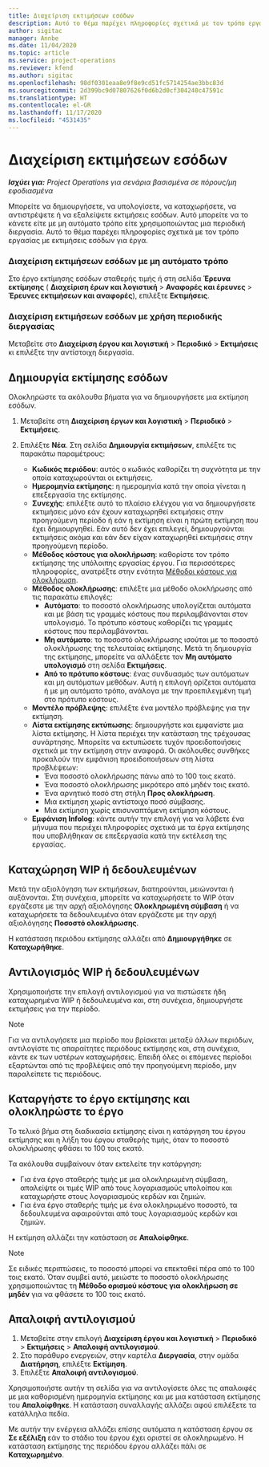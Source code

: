 ```yaml
---
title: Διαχείριση εκτιμήσεων εσόδων
description: Αυτό το θέμα παρέχει πληροφορίες σχετικά με τον τρόπο εργασίας με εκτιμήσεις εσόδων για έργα.
author: sigitac
manager: Annbe
ms.date: 11/04/2020
ms.topic: article
ms.service: project-operations
ms.reviewer: kfend
ms.author: sigitac
ms.openlocfilehash: 98df0301eaa8e9f8e9cd51fc5714254ae3bbc83d
ms.sourcegitcommit: 2d399bc9d07807626f0d6b2d0cf304240c47591c
ms.translationtype: HT
ms.contentlocale: el-GR
ms.lasthandoff: 11/17/2020
ms.locfileid: "4531435"
---
```

# <a name="manage-revenue-estimates"></a>Διαχείριση εκτιμήσεων εσόδων

_**Ισχύει για:** Project Operations για σενάρια βασισμένα σε πόρους/μη εφοδιασμένα_

Μπορείτε να δημιουργήσετε, να υπολογίσετε, να καταχωρήσετε, να αντιστρέψετε ή να εξαλείψετε εκτιμήσεις εσόδων. Αυτό μπορείτε να το κάνετε είτε με μη αυτόματο τρόπο είτε χρησιμοποιώντας μια περιοδική διεργασία. Αυτό το θέμα παρέχει πληροφορίες σχετικά με τον τρόπο εργασίας με εκτιμήσεις εσόδων για έργα.

### <a name="manage-revenue-estimates-manually"></a>Διαχείριση εκτιμήσεων εσόδων με μη αυτόματο τρόπο

Στο έργο εκτίμησης εσόδων σταθερής τιμής ή στη σελίδα **Έρευνα εκτίμησης** ( **Διαχείριση έρων και λογιστική** > **Αναφορές και έρευνες** > **Έρευνες εκτιμήσεων και αναφορές**), επιλέξτε **Εκτιμήσεις**.

### <a name="manage-revenue-estimates-using-a-periodic-process"></a>Διαχείριση εκτιμήσεων εσόδων με χρήση περιοδικής διεργασίας

Μεταβείτε στο **Διαχείριση έργου και λογιστική** > **Περιοδικό** > **Εκτιμήσεις** κι επιλέξτε την αντίστοιχη διεργασία.

## <a name="create-a-revenue-estimate"></a>Δημιουργία εκτίμησης εσόδων

Ολοκληρώστε τα ακόλουθα βήματα για να δημιουργήσετε μια εκτίμηση εσόδων. 

1. Μεταβείτε στη **Διαχείριση έργων και λογιστική** > **Περιοδικό** > **Εκτιμήσεις**.
2. Επιλέξτε **Νέα**. Στη σελίδα **Δημιουργία εκτιμήσεων**, επιλέξτε τις παρακάτω παραμέτρους:

   - **Κωδικός περιόδου**: αυτός ο κωδικός καθορίζει τη συχνότητα με την οποία καταχωρούνται οι εκτιμήσεις.
   - **Ημερομηνία εκτίμησης**: η ημερομηνία κατά την οποία γίνεται η επεξεργασία της εκτίμησης.
   - **Συνεχής**: επιλέξτε αυτό το πλαίσιο ελέγχου για να δημιουργήσετε εκτιμήσεις μόνο εάν έχουν καταχωρηθεί εκτιμήσεις στην προηγούμενη περίοδο ή εάν η εκτίμηση είναι η πρώτη εκτίμηση που έχει δημιουργηθεί. Εάν αυτό δεν έχει επιλεγεί, δημιουργούνται εκτιμήσεις ακόμα και εάν δεν είχαν καταχωρηθεί εκτιμήσεις στην προηγούμενη περίοδο.
   - **Μέθοδος κόστους για ολοκλήρωση**: καθορίστε τον τρόπο εκτίμησης της υπόλοιπης εργασίας έργου. Για περισσότερες πληροφορίες, ανατρέξτε στην ενότητα [Μέθοδοι κόστους για ολοκλήρωση](cost-complete-methods.md).
   - **Μέθοδος ολοκλήρωσης**: επιλέξτε μια μέθοδο ολοκλήρωσης από τις παρακάτω επιλογές:
     - **Αυτόματο**: το ποσοστό ολοκλήρωσης υπολογίζεται αυτόματα και με βάση τις γραμμές κόστους που περιλαμβάνονται στον υπολογισμό. Το πρότυπο κόστους καθορίζει τις γραμμές κόστους που περιλαμβάνονται.
     - **Μη αυτόματο**: το ποσοστό ολοκλήρωσης ισούται με το ποσοστό ολοκλήρωσης της τελευταίας εκτίμησης. Μετά τη δημιουργία της εκτίμησης, μπορείτε να αλλάξετε τον **Μη αυτόματο υπολογισμό** στη σελίδα **Εκτιμήσεις**.
     - **Από το πρότυπο κόστους**: ένας συνδυασμός των αυτόματων και μη αυτόματων μεθόδων. Αυτή η επιλογή ορίζεται αυτόματα ή με μη αυτόματο τρόπο, ανάλογα με την προεπιλεγμένη τιμή στο πρότυπο κόστους.
   - **Μοντέλο πρόβλεψης**: επιλέξτε ένα μοντέλο πρόβλεψης για την εκτίμηση.
   - **Λίστα εκτίμησης εκτύπωσης**: δημιουργήστε και εμφανίστε μια λίστα εκτίμησης. Η λίστα περιέχει την κατάσταση της τρέχουσας συνάρτησης. Μπορείτε να εκτυπώσετε τυχόν προειδοποιήσεις σχετικά με την εκτίμηση στην αναφορά. Οι ακόλουθες συνθήκες προκαλούν την εμφάνιση προειδοποιήσεων στη λίστα προβλέψεων:
     - Ένα ποσοστό ολοκλήρωσης πάνω από το 100 τοις εκατό.
     - Ένα ποσοστό ολοκλήρωσης μικρότερο από μηδέν τοις εκατό.
     - Ένα αρνητικό ποσό στη στήλη **Προς ολοκλήρωση**.
     - Μια εκτίμηση χωρίς αντίστοιχο ποσό σύμβασης.
     - Μια εκτίμηση χωρίς επισυναπτόμενη εκτίμηση κόστους.
   - **Εμφάνιση Infolog**: κάντε αυτήν την επιλογή για να λάβετε ένα μήνυμα που περιέχει πληροφορίες σχετικά με τα έργα εκτίμησης που υποβλήθηκαν σε επεξεργασία κατά την εκτέλεση της εργασίας.


## <a name="post-wip-or-accruals"></a>Καταχώρηση WIP ή δεδουλευμένων

Μετά την αξιολόγηση των εκτιμήσεων, διατηρούνται, μειώνονται ή αυξάνονται. Στη συνέχεια, μπορείτε να καταχωρήσετε το WIP όταν εργάζεστε με την αρχή αξιολόγησης **Ολοκληρωμένη σύμβαση** ή να καταχωρήσετε τα δεδουλευμένα όταν εργάζεστε με την αρχή αξιολόγησης **Ποσοστό ολοκλήρωσης**.
  
Η κατάσταση περιόδου εκτίμησης αλλάζει από **Δημιουργήθηκε** σε **Καταχωρήθηκε**.

## <a name="reverse-wip-or-accruals"></a>Αντιλογισμός WIP ή δεδουλευμένων

Χρησιμοποιήστε την επιλογή αντιλογισμού για να πιστώσετε ήδη καταχωρημένα WIP ή δεδουλευμένα και, στη συνέχεια, δημιουργήστε εκτιμήσεις για την περίοδο.

> [!NOTE]
> Για να αντιλογήσετε μια περίοδο που βρίσκεται μεταξύ άλλων περιόδων, αντιλογίστε τις απαραίτητες περιόδους εκτίμησης και, στη συνέχεια, κάντε εκ των υστέρων καταχωρήσεις. Επειδή όλες οι επόμενες περίοδοι εξαρτώνται από τις προβλέψεις από την προηγούμενη περίοδο, μην παραλείπετε τις περιόδους.

## <a name="eliminate-the-estimate-project-and-finish-the-project"></a>Καταργήστε το έργο εκτίμησης και ολοκληρώστε το έργο

Το τελικό βήμα στη διαδικασία εκτίμησης είναι η κατάργηση του έργου εκτίμησης και η λήξη του έργου σταθερής τιμής, όταν το ποσοστό ολοκλήρωσης φθάσει το 100 τοις εκατό.

Τα ακόλουθα συμβαίνουν όταν εκτελείτε την κατάργηση:

- Για ένα έργο σταθερής τιμής με μια ολοκληρωμένη σύμβαση, απαλείψτε οι τιμές WIP από τους λογαριασμούς υπολοίπου και καταχωρήστε στους λογαριασμούς κερδών και ζημιών.
- Για ένα έργο σταθερής τιμής με ένα ολοκληρωμένο ποσοστό, τα δεδουλευμένα αφαιρούνται από τους λογαριασμούς κερδών και ζημιών.

Η εκτίμηση αλλάζει την κατάσταση σε **Απαλοίφθηκε**.

> [!NOTE]
> Σε ειδικές περιπτώσεις, το ποσοστό μπορεί να επεκταθεί πέρα από το 100 τοις εκατό. Όταν συμβεί αυτό, μειώστε το ποσοστό ολοκλήρωσης χρησιμοποιώντας τη **Μέθοδο ορισμού κόστους για ολοκλήρωση σε μηδέν** για να φθάσετε το 100 τοις εκατό.

## <a name="reverse-elimination"></a>Απαλοιφή αντιλογισμού

1. Μεταβείτε στην επιλογή **Διαχείριση έργου και λογιστική** > **Περιοδικό** > **Εκτιμήσεις** > **Απαλοιφή αντιλογισμού**. 
2. Στο παράθυρο ενεργειών, στην καρτέλα **Διεργασία**, στην ομάδα **Διατήρηση**, επιλέξτε **Εκτίμηση**. 
3. Επιλέξτε **Απαλοιφή αντιλογισμού**.

Χρησιμοποιήστε αυτήν τη σελίδα για να αντιλογίσετε όλες τις απαλοιφές με μια καθορισμένη ημερομηνία εκτίμησης και με μια κατάσταση εκτίμησης του **Απαλοίφθηκε**. Η κατάσταση συναλλαγής αλλάζει αφού επιλέξετε τα κατάλληλα πεδία.

Με αυτήν την ενέργεια αλλάζει επίσης αυτόματα η κατάσταση έργου σε **Σε εξέλιξη** εάν το στάδιο του έργου έχει οριστεί σε ολοκληρωμένο. Η κατάσταση εκτίμησης της περιόδου έργου αλλάζει πάλι σε **Καταχωρημένο**.

